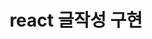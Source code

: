 ---
layout: post
related_posts:
  - /frontdev-log/react/react_5/
title:  react 글작성 구현
categories: 
  - frontdev-log
  - react
---